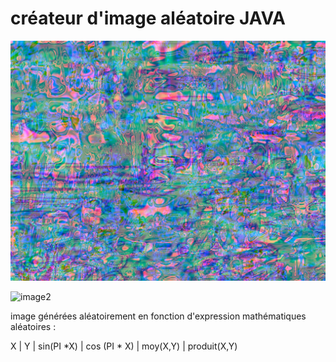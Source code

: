 # créateur d'image aléatoire JAVA

![image](./test1.png)

![image2](.test3.png)

image générées aléatoirement en fonction d'expression mathématiques aléatoires :

X | Y | sin(PI \*X) | cos (PI \* X) | moy(X,Y) | produit(X,Y)
